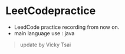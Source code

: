 # LeetCodepractice
* LeedCode practice recording from now on.
* main language use : java
> update by Vicky Tsai
